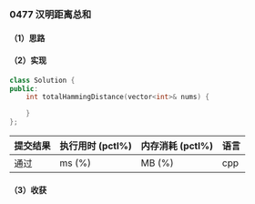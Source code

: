 ### 0477 汉明距离总和

#### （1）思路

#### （2）实现

```cpp
class Solution {
public:
    int totalHammingDistance(vector<int>& nums) {

    }
};
```

| 提交结果 | 执行用时 (pctl%) | 内存消耗 (pctl%) | 语言 |
|:---------|:-----------------|:-----------------|:-----|
| 通过     |  ms (%)   |  MB (%)  | cpp  |

#### （3）收获
